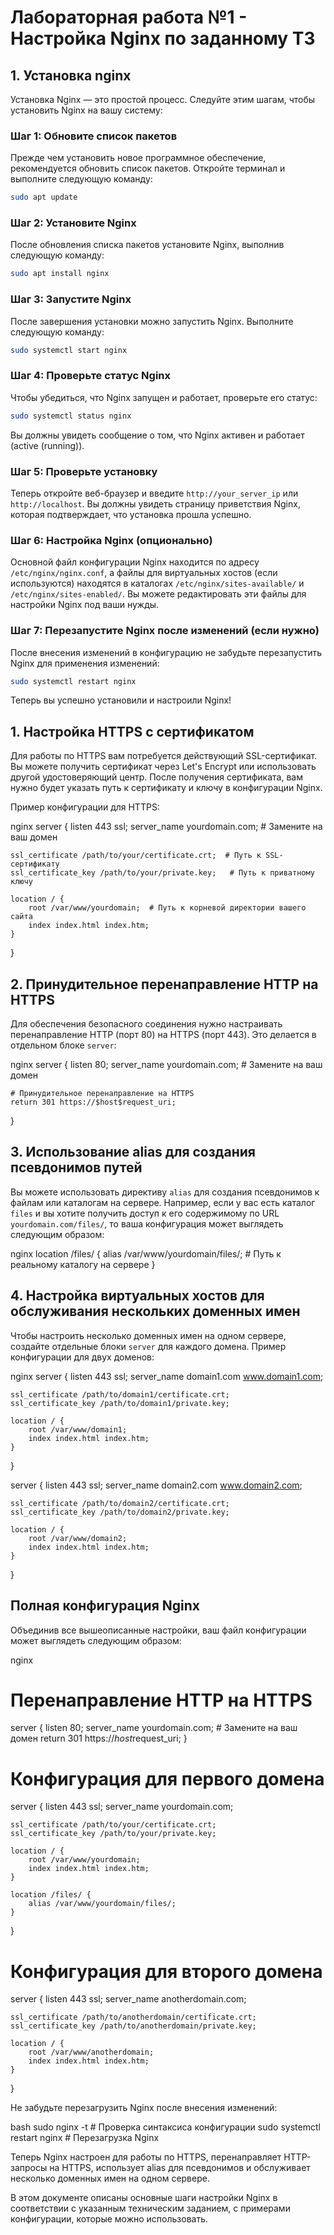 # Лабораторная работа №1 - Настройка Nginx по заданному ТЗ

## 1. Установка nginx

Установка Nginx — это простой процесс. Следуйте этим шагам, чтобы установить Nginx на вашу систему:

### Шаг 1: Обновите список пакетов

Прежде чем установить новое программное обеспечение, рекомендуется обновить список пакетов. Откройте терминал и выполните следующую команду:

```bash
sudo apt update
```

### Шаг 2: Установите Nginx

После обновления списка пакетов установите Nginx, выполнив следующую команду:

```bash
sudo apt install nginx
```

### Шаг 3: Запустите Nginx

После завершения установки можно запустить Nginx. Выполните следующую команду:

```bash
sudo systemctl start nginx
```

### Шаг 4: Проверьте статус Nginx

Чтобы убедиться, что Nginx запущен и работает, проверьте его статус:

```bash
sudo systemctl status nginx
```

Вы должны увидеть сообщение о том, что Nginx активен и работает (active (running)).

### Шаг 5: Проверьте установку

Теперь откройте веб-браузер и введите `http://your_server_ip` или `http://localhost`. Вы должны увидеть страницу приветствия Nginx, которая подтверждает, что установка прошла успешно.

### Шаг 6: Настройка Nginx (опционально)

Основной файл конфигурации Nginx находится по адресу `/etc/nginx/nginx.conf`, а файлы для виртуальных хостов (если используются) находятся в каталогах `/etc/nginx/sites-available/` и `/etc/nginx/sites-enabled/`. Вы можете редактировать эти файлы для настройки Nginx под ваши нужды.

### Шаг 7: Перезапустите Nginx после изменений (если нужно)

После внесения изменений в конфигурацию не забудьте перезапустить Nginx для применения изменений:

```bash
sudo systemctl restart nginx
```

Теперь вы успешно установили и настроили Nginx!

## 1. Настройка HTTPS с сертификатом

Для работы по HTTPS вам потребуется действующий SSL-сертификат. Вы можете получить сертификат через Let's Encrypt или использовать другой удостоверяющий центр. После получения сертификата, вам нужно будет указать путь к сертификату и ключу в конфигурации Nginx.

Пример конфигурации для HTTPS:

nginx
server {
listen 443 ssl;
server_name yourdomain.com; # Замените на ваш домен

    ssl_certificate /path/to/your/certificate.crt;  # Путь к SSL-сертификату
    ssl_certificate_key /path/to/your/private.key;   # Путь к приватному ключу

    location / {
        root /var/www/yourdomain;  # Путь к корневой директории вашего сайта
        index index.html index.htm;
    }

}

## 2. Принудительное перенаправление HTTP на HTTPS

Для обеспечения безопасного соединения нужно настраивать перенаправление HTTP (порт 80) на HTTPS (порт 443). Это делается в отдельном блоке `server`:

nginx
server {
listen 80;
server_name yourdomain.com; # Замените на ваш домен

    # Принудительное перенаправление на HTTPS
    return 301 https://$host$request_uri;

}

## 3. Использование alias для создания псевдонимов путей

Вы можете использовать директиву `alias` для создания псевдонимов к файлам или каталогам на сервере. Например, если у вас есть каталог `files` и вы хотите получить доступ к его содержимому по URL `yourdomain.com/files/`, то ваша конфигурация может выглядеть следующим образом:

nginx
location /files/ {
alias /var/www/yourdomain/files/; # Путь к реальному каталогу на сервере
}

## 4. Настройка виртуальных хостов для обслуживания нескольких доменных имен

Чтобы настроить несколько доменных имен на одном сервере, создайте отдельные блоки `server` для каждого домена. Пример конфигурации для двух доменов:

nginx
server {
listen 443 ssl;
server_name domain1.com www.domain1.com;

    ssl_certificate /path/to/domain1/certificate.crt;
    ssl_certificate_key /path/to/domain1/private.key;

    location / {
        root /var/www/domain1;
        index index.html index.htm;
    }

}

server {
listen 443 ssl;
server_name domain2.com www.domain2.com;

    ssl_certificate /path/to/domain2/certificate.crt;
    ssl_certificate_key /path/to/domain2/private.key;

    location / {
        root /var/www/domain2;
        index index.html index.htm;
    }

}

## Полная конфигурация Nginx

Объединив все вышеописанные настройки, ваш файл конфигурации может выглядеть следующим образом:

nginx

# Перенаправление HTTP на HTTPS

server {
listen 80;
server_name yourdomain.com; # Замените на ваш домен
return 301 https://$host$request_uri;
}

# Конфигурация для первого домена

server {
listen 443 ssl;
server_name yourdomain.com;

    ssl_certificate /path/to/your/certificate.crt;
    ssl_certificate_key /path/to/your/private.key;

    location / {
        root /var/www/yourdomain;
        index index.html index.htm;
    }

    location /files/ {
        alias /var/www/yourdomain/files/;
    }

}

# Конфигурация для второго домена

server {
listen 443 ssl;
server_name anotherdomain.com;

    ssl_certificate /path/to/anotherdomain/certificate.crt;
    ssl_certificate_key /path/to/anotherdomain/private.key;

    location / {
        root /var/www/anotherdomain;
        index index.html index.htm;
    }

}

Не забудьте перезагрузить Nginx после внесения изменений:

bash
sudo nginx -t # Проверка синтаксиса конфигурации
sudo systemctl restart nginx # Перезагрузка Nginx

Теперь Nginx настроен для работы по HTTPS, перенаправляет HTTP-запросы на HTTPS, использует alias для псевдонимов и обслуживает несколько доменных имен на одном сервере.

В этом документе описаны основные шаги настройки Nginx в соответствии с указанным техническим заданием, с примерами конфигурации, которые можно использовать.
